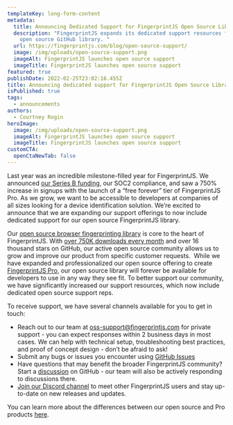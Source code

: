 ```yaml
---
templateKey: long-form-content
metadata:
  title: Announcing Dedicated Support for FingerprintJS Open Source Library
  description: "FingerprintJS expands its dedicated support resources for their
    open source GitHub library. "
  url: https://fingerprintjs.com/blog/open-source-support/
  image: /img/uploads/open-source-support.png
  imageAlt: FingerprintJS launches open source support
  imageTitle: FingerprintJS launches open source support
featured: true
publishDate: 2022-02-25T23:02:16.455Z
title: Announcing dedicated support for FingerprintJS Open Source Library
isPublished: true
tags:
  - announcements
authors:
  - Courtney Rogin
heroImage:
  image: /img/uploads/open-source-support.png
  imageAlt: FingerprintJS launches open source support
  imageTitle: FingerprintJS launches open source support
customCTA:
  openCtaNewTab: false
---
```

Last year was an incredible milestone-filled year for FingerprintJS. We announced [our Series B funding](https://fingerprintjs.com/blog/series-b/), our SOC2 compliance, and saw a 750% increase in signups with the launch of a “free forever” tier of FingerprintJS Pro. As we grow, we want to be accessible to developers at companies of all sizes looking for a device identification solution. We’re excited to announce that we are expanding our support offerings to now include dedicated support for our open source FingerprintJS library. 

Our [open source browser fingerprinting library](https://github.com/fingerprintjs/fingerprintjs) is core to the heart of FingerprintJS. With [over 750K downloads every month](https://www.npmjs.com/package/@fingerprintjs/fingerprintjs) and over 16 thousand stars on GitHub, our active open source community allows us to grow and improve our product from specific customer requests.  While we have expanded and professionalized our open source offering to create [FingerprintJS Pro](https://dev.fingerprintjs.com/docs/pro-vs-open-source), our open source library will forever be available for developers to use in any way they see fit. To better support our community, we have significantly increased our support resources, which now include dedicated open source support reps.

To receive support, we have several channels available for you to get in touch: 

* Reach out to our team at [oss-support@fingerprintjs.com](mailto:oss-support@fingerprintjs.com) for private support - you can expect responses within 2 business days in most cases. We can help with technical setup, troubleshooting best practices, and proof of concept design - don’t be afraid to ask!
* Submit any bugs or issues you encounter using [GitHub Issues](https://github.com/fingerprintjs/fingerprintjs/issues)
* Have questions that may benefit the broader FingerprintJS community? Start a [discussion](https://github.com/fingerprintjs/fingerprintjs/discussions) on GitHub - our team will also be actively responding to discussions there.
* [Join our Discord channel](https://discord.gg/ad6R2ttHVX) to meet other FingerprintJS users and stay up-to-date on new releases and updates.

You can learn more about the differences between our open source and Pro products [here](https://dev.fingerprintjs.com/docs/pro-vs-open-source).